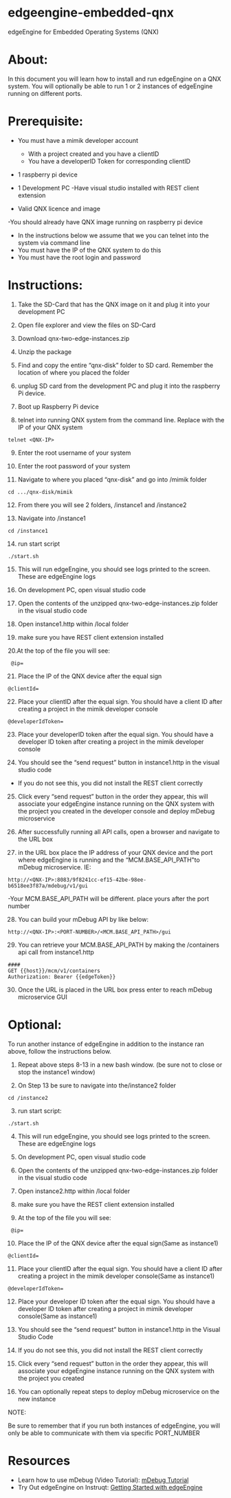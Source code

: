 # edgeengine-embedded-qnx
edgeEngine for Embedded Operating Systems (QNX)

# About:
In this document you will learn how to install and run edgeEngine on a QNX system. You will optionally be able to run 1 or 2 instances of edgeEngine running on different ports. 

# Prerequisite:
- You must have a mimik developer account
  - With a project created and you have a clientID
  - You have a developerID Token for corresponding clientID 

- 1 raspberry pi device 

- 1 Development PC 
  -Have visual studio installed with REST client extension 

- Valid QNX licence and image 

-You should already have QNX image running on raspberry pi device
 - In the instructions below we assume that we you can telnet into the system via command line
 - You must have the IP of the QNX system to do this
 - You must have the root login and password

# Instructions:

1. Take the SD-Card that has the QNX image on it and plug it into your development PC 

2. Open file explorer and view the files on SD-Card

3. Download qnx-two-edge-instances.zip 

4. Unzip the package 

5. Find and copy the entire “qnx-disk” folder to SD card. Remember the location of where you placed the folder

6. unplug SD card from the development PC and plug it into the raspberry Pi device. 

7. Boot up Raspberry Pi device    

8. telnet into running QNX system from the command line. Replace <QNX-IP> with the IP of your QNX system
```
telnet <QNX-IP>
```
9. Enter the root username of your system 

10. Enter the root password of your system 

11. Navigate to where you placed “qnx-disk” and go into /mimik folder

```
cd .../qnx-disk/mimik
```
12. From there you will see 2 folders, /instance1 and /instance2

13. Navigate into /instance1

```
cd /instance1
```

14. run start script 

```
./start.sh
```  
15. This will run edgeEngine, you should see logs printed to the screen. These are edgeEngine logs

16. On development PC, open visual studio code

17. Open the contents of the unzipped qnx-two-edge-instances.zip folder in the visual studio code

18. Open instance1.http within /local folder

19. make sure you have REST client extension installed  

20.At the top of the file you will see:
```
 @ip=
```
21. Place the IP of the QNX device after the equal sign
```
@clientId=
```
22. Place your clientID after the equal sign. You should have a client ID after creating a project in the mimik developer console 
```
@developerIdToken=
```
23. Place your developerID token after the equal sign. You should have a developer ID token after creating a project in the mimik developer console 

24. You should see the “send request” button in instance1.http in the visual studio code 
  - If you do not see this, you did not install the REST client correctly 

25. Click every “send request” button in the order they appear, this will associate your edgeEngine instance running on the QNX system with the project you created in the developer console and deploy mDebug microservice 

26. After successfully running all API calls, open a browser and navigate to the URL box

27. in the URL box place the IP address of your QNX device and the port where edgeEngine is running and the “MCM.BASE_API_PATH"to mDebug microservice. IE:
```
http://<QNX-IP>:8083/9f8241cc-ef15-42be-98ee-b6518ee3f87a/mdebug/v1/gui
```
  -Your MCM.BASE_API_PATH will be different. place yours after the port number

28. You can build your mDebug API by like below:

```
http://<QNX-IP>:<PORT-NUMBER>/<MCM.BASE_API_PATH>/gui
```
29. You can retrieve your MCM.BASE_API_PATH by making the /containers api call from instance1.http 

```
####
GET {{host}}/mcm/v1/containers
Authorization: Bearer {{edgeToken}}
```
30. Once the URL is placed in the URL box press enter to reach mDebug microservice GUI
  

# Optional:
  
To run another instance of edgeEngine in addition to the instance ran above, follow the instructions below.

1. Repeat above steps 8-13 in a new bash window. (be sure not to close or stop the instance1 window)

2. On Step 13 be sure to navigate into the/instance2 folder

```
cd /instance2
```
3. run start script: 

```
./start.sh
```
4. This will run edgeEngine, you should see logs printed to the screen. These are edgeEngine logs

5. On development PC, open visual studio code

6. Open the contents of the unzipped qnx-two-edge-instances.zip folder in the visual studio code

7. Open instance2.http within /local folder

8. make sure you have the REST client extension installed  

9. At the top of the file you will see:
```
 @ip=
```
10. Place the IP of the QNX device after the equal sign(Same as instance1)
```
@clientId=
```
11. Place your clientID after the equal sign. You should have a client ID after creating a project in the mimik developer console(Same as instance1)
```
@developerIdToken=
```
12. Place your developer ID token after the equal sign. You should have a developer ID token after creating a project in mimik developer console(Same as instance1)

13. You should see the “send request” button in instance1.http in the Visual Studio Code 

14. If you do not see this, you did not install the REST client correctly 

15. Click every “send request” button in the order they appear, this will associate your edgeEngine instance running on the QNX system with the project you created

16. You can optionally repeat steps to deploy mDebug microservice on the new instance 

NOTE:

Be sure to remember that if you run both instances of edgeEngine, you will only be able to communicate with them via specific PORT_NUMBER
  
# Resources
- Learn how to use mDebug (Video Tutorial): [mDebug Tutorial](https://vimeo.com/showcase/mimik-developer-tools)
- Try Out edgeEngine on Instruqt: [Getting Started with edgeEngine](https://play.instruqt.com/mimik/invite/cguo4srusweo) 
